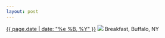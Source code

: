 ```yaml
---
layout: post
---
```


<p>
  <time><a href="/33">{{ page.date | date: "%e %B, %Y" }}</a></time>
  <a href="/33"><img src="{{ site.assets_url }}/33.jpg"/></a>
  <span>Breakfast, Buffalo, NY</span>
</p>
